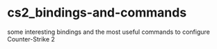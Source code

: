 # cs2_bindings-and-commands
some interesting bindings and the most useful commands to configure Counter-Strike 2
